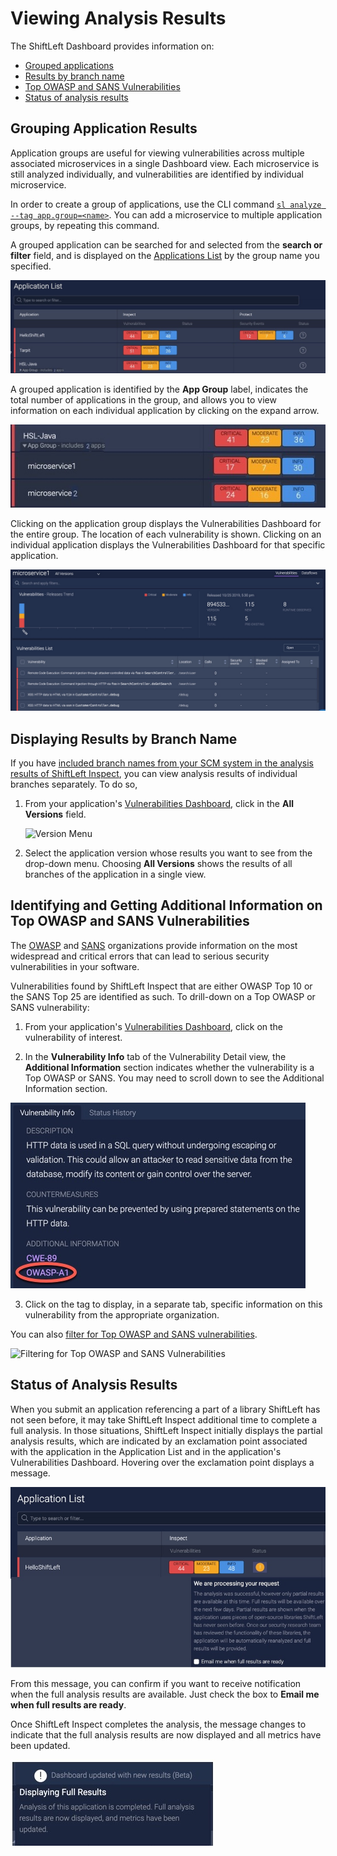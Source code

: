 # Viewing Analysis Results

The ShiftLeft Dashboard provides information on:

* [Grouped applications](#grouping-application-results)
* [Results by branch name](#displaying-results-by-branch-name)
* [Top OWASP and SANS Vulnerabilities](#identifying-and-getting-additional-information-on-top-owasp-and-sans-vulnerabilities)
* [Status of analysis results](#status-of-analysis-results)

## Grouping Application Results

Application groups are useful for viewing vulnerabilities across multiple associated microservices in a single Dashboard view. Each microservice is still analyzed individually, and vulnerabilities are identified by individual microservice.

In order to create a group of applications, use the CLI command [`sl analyze --tag app.group=<name>`](../using-cli/cli-reference.md). You can add a microservice to multiple application groups, by repeating this command.

A grouped application can be searched for and selected from the **search or filter** field, and is displayed on the [Applications List](app-list.md) by the group name you specified.

![Grouped Applications](img/grouped-app.jpg)

A grouped application is identified by the **App Group** label, indicates the total number of applications in the group, and allows you to view information on each individual application by clicking on the expand arrow.

![Expanded Applications](img/expanded-app.jpg)

Clicking on the application group displays the Vulnerabilities Dashboard for the entire group. The location of each vulnerability is shown. Clicking on an individual application displays the Vulnerabilities Dashboard for that specific application.

![Vulnerabilities for a Microservice](img/microservice.jpg)

## Displaying Results by Branch Name

If you have [included branch names from your SCM system in the analysis results of ShiftLeft Inspect](../inspect/identify-branches.md), you can view analysis results of individual branches separately. To do so, 

1. From your application's [Vulnerabilities Dashboard](../using-dashboard/vulnerability-dashboard.md), click in the **All Versions** field.

   ![Version Menu](img/version-menu.jpg)

2.  Select the application version whose results you want to see from the drop-down menu. Choosing **All Versions** shows the results of all branches of the application in a single view.

## Identifying and Getting Additional Information on Top OWASP and SANS Vulnerabilities

The [OWASP](https://www.owasp.org/index.php/Category:OWASP_Top_Ten_Project) and [SANS](https://www.sans.org/top25-software-errors/) organizations provide information on the most widespread and critical errors that can lead to serious security vulnerabilities in your software. 

Vulnerabilities found by ShiftLeft Inspect that are either OWASP Top 10 or the SANS Top 25 are identified as such. To drill-down on a Top OWASP or SANS vulnerability:

1. From your application's [Vulnerabilities Dashboard](../using-dashboard/vulnerability-dashboard.md), click on the vulnerability of interest.

2. In the **Vulnerability Info** tab of the Vulnerability Detail view, the **Additional Information** section indicates whether the vulnerability is a Top OWASP or SANS. You may need to scroll down to see the Additional Information section. 

![Additional Info](img/additional-info.jpg)

3. Click on the tag to display, in a separate tab, specific information on this vulnerability from the appropriate organization.

You can also [filter for Top OWASP and SANS vulnerabilities](filter-results.md).

![Filtering for Top OWASP and SANS Vulnerabilities](img/filter.jpg)

## Status of Analysis Results

When you submit an application referencing a part of a library ShiftLeft has not seen before, it may take ShiftLeft Inspect additional time to complete a full analysis. In those situations, ShiftLeft Inspect initially displays the partial analysis results, which are indicated by an exclamation point associated with the application in the Application List and in the application's Vulnerabilities Dashboard. Hovering over the exclamation point displays a message.

 ![Partial Results Message](img/partial-results.jpg)

From this message, you can confirm if you want to receive notification when the full analysis results are available. Just check the box to **Email me when full results are ready**. 

Once ShiftLeft Inspect completes the analysis, the message changes to indicate that the full analysis results are now displayed and all metrics have been updated.

![Full Results Message](img/results-done.jpg)

